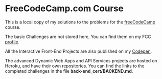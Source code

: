 # FreeCodeCamp.com Course

This is a local copy of my solutions to the  problems for the [freeCodeCamp](http://www.freecodecamp.com/map) course.

The basic Challenges are not stored here, You can find them on my FCC [profile](http://www.freecodecamp.com/em-ant).

All the Interactive Front-End Projects are also published on my [Codepen](http://codepen.io/Em-Ant/).

The advanced Dynamic Web Apps and API Services projects  are hosted on Heroku, and have their own repositories. You can find the links to the completed challenges in the file **back-end_cert/BACKEND.md**.
